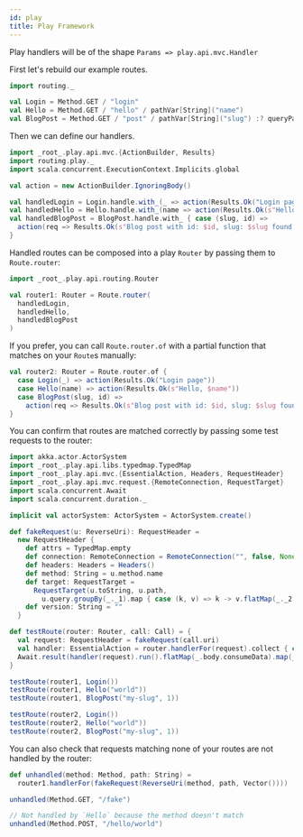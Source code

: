 ```yaml
---
id: play
title: Play Framework
---
```


Play handlers will be of the shape `Params => play.api.mvc.Handler`

First let's rebuild our example routes.

```scala mdoc
import routing._

val Login = Method.GET / "login"
val Hello = Method.GET / "hello" / pathVar[String]("name")
val BlogPost = Method.GET / "post" / pathVar[String]("slug") :? queryParam[Int]("id")
```

Then we can define our handlers.

```scala mdoc
import _root_.play.api.mvc.{ActionBuilder, Results}
import routing.play._
import scala.concurrent.ExecutionContext.Implicits.global

val action = new ActionBuilder.IgnoringBody()

val handledLogin = Login.handle.with_(_ => action(Results.Ok("Login page")))
val handledHello = Hello.handle.with_(name => action(Results.Ok(s"Hello, $name")))
val handledBlogPost = BlogPost.handle.with_ { case (slug, id) =>
  action(req => Results.Ok(s"Blog post with id: $id, slug: $slug found at ${req.uri}"))
}
```

Handled routes can be composed into a play `Router` by passing them to `Route.router`:

```scala mdoc
import _root_.play.api.routing.Router

val router1: Router = Route.router(
  handledLogin,
  handledHello,
  handledBlogPost
)
```

If you prefer, you can call `Route.router.of` with a partial function that matches on your `Route`s manually:

```scala mdoc
val router2: Router = Route.router.of {
  case Login(_) => action(Results.Ok("Login page"))
  case Hello(name) => action(Results.Ok(s"Hello, $name"))
  case BlogPost(slug, id) =>
    action(req => Results.Ok(s"Blog post with id: $id, slug: $slug found at ${req.uri}"))
}
```

You can confirm that routes are matched correctly by passing some test requests to the router:

```scala mdoc
import akka.actor.ActorSystem
import _root_.play.api.libs.typedmap.TypedMap
import _root_.play.api.mvc.{EssentialAction, Headers, RequestHeader}
import _root_.play.api.mvc.request.{RemoteConnection, RequestTarget}
import scala.concurrent.Await
import scala.concurrent.duration._

implicit val actorSystem: ActorSystem = ActorSystem.create()

def fakeRequest(u: ReverseUri): RequestHeader =
  new RequestHeader {
    def attrs = TypedMap.empty
    def connection: RemoteConnection = RemoteConnection("", false, None)
    def headers: Headers = Headers()
    def method: String = u.method.name
    def target: RequestTarget =
      RequestTarget(u.toString, u.path,
        u.query.groupBy(_._1).map { case (k, v) => k -> v.flatMap(_._2) })
    def version: String = ""
  }

def testRoute(router: Router, call: Call) = {
  val request: RequestHeader = fakeRequest(call.uri)
  val handler: EssentialAction = router.handlerFor(request).collect { case a: EssentialAction => a }.get
  Await.result(handler(request).run().flatMap(_.body.consumeData).map(_.utf8String), 1.second)
}

testRoute(router1, Login())
testRoute(router1, Hello("world"))
testRoute(router1, BlogPost("my-slug", 1))

testRoute(router2, Login())
testRoute(router2, Hello("world"))
testRoute(router2, BlogPost("my-slug", 1))
```

You can also check that requests matching none of your routes are not handled by the router:

```scala mdoc
def unhandled(method: Method, path: String) =
  router1.handlerFor(fakeRequest(ReverseUri(method, path, Vector())))

unhandled(Method.GET, "/fake")

// Not handled by `Hello` because the method doesn't match
unhandled(Method.POST, "/hello/world")
```

